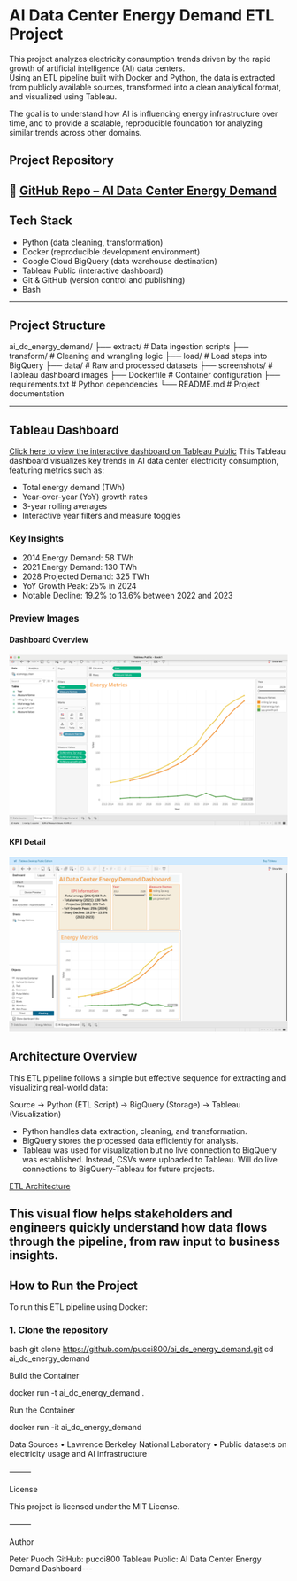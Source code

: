 # AI Data Center Energy Demand ETL Project

This project analyzes electricity consumption trends driven by the rapid growth of artificial intelligence (AI) data centers.  
Using an ETL pipeline built with Docker and Python, the data is extracted from publicly available sources, transformed into a clean analytical format, and visualized using Tableau.

The goal is to understand how AI is influencing energy infrastructure over time, and to provide a scalable, reproducible foundation for analyzing similar trends across other domains.

## Project Repository

📁 [GitHub Repo – AI Data Center Energy Demand](https://github.com/pucci800/ai_dc_energy_demand)
---

## Tech Stack

- Python (data cleaning, transformation)
- Docker (reproducible development environment)
- Google Cloud BigQuery (data warehouse destination)
- Tableau Public (interactive dashboard)
- Git & GitHub (version control and publishing)
- Bash

---

## Project Structure

ai_dc_energy_demand/
├── extract/               # Data ingestion scripts
├── transform/             # Cleaning and wrangling logic
├── load/                  # Load steps into BigQuery
├── data/                  # Raw and processed datasets
├── screenshots/           # Tableau dashboard images
├── Dockerfile             # Container configuration
├── requirements.txt       # Python dependencies
└── README.md              # Project documentation

---

## Tableau Dashboard

[Click here to view the interactive dashboard on Tableau Public](https://public.tableau.com/views/AIDataCenterEnergyDemandDashboard/AIEnergyDemand)
This Tableau dashboard visualizes key trends in AI data center electricity consumption, featuring metrics such as:

- Total energy demand (TWh)
- Year-over-year (YoY) growth rates
- 3-year rolling averages
- Interactive year filters and measure toggles

### Key Insights

- 2014 Energy Demand: 58 TWh  
- 2021 Energy Demand: 130 TWh  
- 2028 Projected Demand: 325 TWh  
- YoY Growth Peak: 25% in 2024  
- Notable Decline: 19.2% to 13.6% between 2022 and 2023

### Preview Images

#### Dashboard Overview  
![Dashboard Overview](screenshots/Tableau1.png)

#### KPI Detail  
![KPI Detail](screenshots/Tableau2.png)

##  Architecture Overview

This ETL pipeline follows a simple but effective sequence for extracting and visualizing real-world data:

Source → Python (ETL Script) → BigQuery (Storage) → Tableau (Visualization)

- Python handles data extraction, cleaning, and transformation.
- BigQuery stores the processed data efficiently for analysis.
- Tableau was used for visualization but no live connection to BigQuery was established.
  Instead, CSVs were uploaded to Tableau. Will do live connections to BigQuery-Tableau for future projects.

[ETL Architecture](https://github.com/user-attachments/assets/5127314c-6de4-48e6-9b8c-0f0412c8e9df)

This visual flow helps stakeholders and engineers quickly understand how data flows through the pipeline, from raw input to business insights.
---

## How to Run the Project

To run this ETL pipeline using Docker:

### 1. Clone the repository

bash
git clone https://github.com/pucci800/ai_dc_energy_demand.git
cd ai_dc_energy_demand

Build the Container

docker run -t ai_dc_energy_demand .

Run the Container

docker run -it ai_dc_energy_demand

Data Sources
	•	Lawrence Berkeley National Laboratory
	•	Public datasets on electricity usage and AI infrastructure

⸻

License

This project is licensed under the MIT License.

⸻

Author

Peter Puoch
GitHub: pucci800
Tableau Public: AI Data Center Energy Demand Dashboard---


